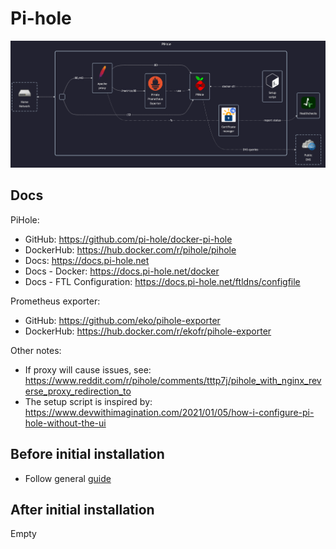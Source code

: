 # Pi-hole

![diagram](../../docs/diagrams/out/apps/pihole.png)

## Docs

PiHole:

- GitHub: <https://github.com/pi-hole/docker-pi-hole>
- DockerHub: <https://hub.docker.com/r/pihole/pihole>
- Docs: <https://docs.pi-hole.net>
- Docs - Docker: <https://docs.pi-hole.net/docker>
- Docs - FTL Configuration: <https://docs.pi-hole.net/ftldns/configfile>

Prometheus exporter:

- GitHub: <https://github.com/eko/pihole-exporter>
- DockerHub: <https://hub.docker.com/r/ekofr/pihole-exporter>

Other notes:

- If proxy will cause issues, see: <https://www.reddit.com/r/pihole/comments/tttp7j/pihole_with_nginx_reverse_proxy_redirection_to>
- The setup script is inspired by: <https://www.devwithimagination.com/2021/01/05/how-i-configure-pi-hole-without-the-ui>

## Before initial installation

- Follow general [guide](../../docs/Checklist%20for%20new%20docker-apps.md)

## After initial installation

Empty
